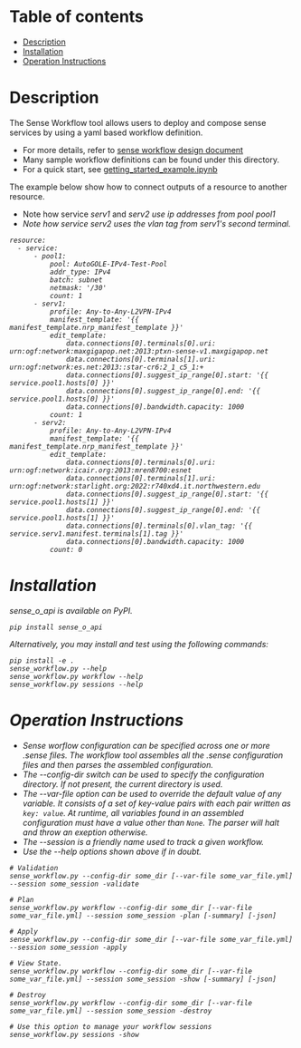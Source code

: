 # Table of contents

 - [Description](#descr)
 - [Installation](#install)
 - [Operation Instructions](#operate)

# <a name="descr"></a>Description
The Sense Workflow tool allows users to deploy and compose sense services by using a yaml based workflow definition.

- For more details, refer to [sense workflow design document](./docs/workflow_design.md)
- Many sample workflow definitions can be found under this directory. 
- For a quick start, see [getting_started_example.ipynb](./notebooks/getting_started_example.ipynb)

The example below show how to connect outputs of a resource to another resource. 

- Note how service <i>serv1</i> and <i>serv2<i> use ip addresses from pool <i>pool1</i>
- Note how service <i>serv2</i> uses the vlan tag from <i>serv1<i>'s second terminal. 

```
resource:
  - service:
      - pool1:
          pool: AutoGOLE-IPv4-Test-Pool
          addr_type: IPv4
          batch: subnet
          netmask: '/30'
          count: 1
      - serv1:
          profile: Any-to-Any-L2VPN-IPv4
          manifest_template: '{{ manifest_template.nrp_manifest_template }}'
          edit_template:
              data.connections[0].terminals[0].uri: urn:ogf:network:maxgigapop.net:2013:ptxn-sense-v1.maxgigapop.net
              data.connections[0].terminals[1].uri: urn:ogf:network:es.net:2013::star-cr6:2_1_c5_1:+
              data.connections[0].suggest_ip_range[0].start: '{{ service.pool1.hosts[0] }}'
              data.connections[0].suggest_ip_range[0].end: '{{ service.pool1.hosts[0] }}'
              data.connections[0].bandwidth.capacity: 1000
          count: 1
      - serv2:
          profile: Any-to-Any-L2VPN-IPv4
          manifest_template: '{{ manifest_template.nrp_manifest_template }}'
          edit_template:
              data.connections[0].terminals[0].uri: urn:ogf:network:icair.org:2013:mren8700:esnet
              data.connections[0].terminals[1].uri: urn:ogf:network:starlight.org:2022:r740xd4.it.northwestern.edu 
              data.connections[0].suggest_ip_range[0].start: '{{ service.pool1.hosts[1] }}'
              data.connections[0].suggest_ip_range[0].end: '{{ service.pool1.hosts[1] }}'
              data.connections[0].terminals[0].vlan_tag: '{{ service.serv1.manifest.terminals[1].tag }}'
              data.connections[0].bandwidth.capacity: 1000
          count: 0

```

# <a name="install"></a>Installation

sense_o_api is available on PyPI.
```
pip install sense_o_api
```


Alternatively, you may install and test using the following commands:
```
pip install -e .
sense_workflow.py --help
sense_workflow.py workflow --help
sense_workflow.py sessions --help
```

# <a name="operate"></a>Operation Instructions
- Sense worflow configuration can be specified across one or more <i>.sense<i> files. The workflow tool assembles all the .sense configuration files and then parses the assembled configuration.  
- The <i>--config-dir</i> switch can be used to specify the configuration directory.  If  not present, the current directory is used. 
- The --var-file option can be used to override the default value of any variable. It consists of a set of key-value pairs with each pair written as ```key: value```. At runtime, all variables found in an assembled configuration must have a value other than ```None```. The parser will halt and throw an exeption otherwise. 
- The --session is a friendly name used to track a given workflow.  
- Use the --help options shown above if in doubt.

```
# Validation
sense_workflow.py --config-dir some_dir [--var-file some_var_file.yml] --session some_session -validate

# Plan
sense_workflow.py workflow --config-dir some_dir [--var-file some_var_file.yml] --session some_session -plan [-summary] [-json]

# Apply
sense_workflow.py --config-dir some_dir [--var-file some_var_file.yml] --session some_session -apply

# View State. 
sense_workflow.py workflow --config-dir some_dir [--var-file some_var_file.yml] --session some_session -show [-summary] [-json]

# Destroy
sense_workflow.py workflow --config-dir some_dir [--var-file some_var_file.yml] --session some_session -destroy

# Use this option to manage your workflow sessions
sense_workflow.py sessions -show
```
